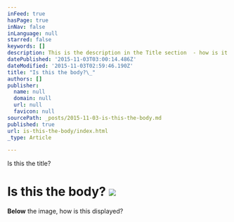```yaml
---
inFeed: true
hasPage: true
inNav: false
inLanguage: null
starred: false
keywords: []
description: This is the description in the Title section  - how is it displayed?
datePublished: '2015-11-03T03:00:14.486Z'
dateModified: '2015-11-03T02:59:46.190Z'
title: "Is this the body?\_"
authors: []
publisher:
  name: null
  domain: null
  url: null
  favicon: null
sourcePath: _posts/2015-11-03-is-this-the-body.md
published: true
url: is-this-the-body/index.html
_type: Article

---
```

Is this the title?

# Is this the body? ![](https://the-grid-user-content.s3-us-west-2.amazonaws.com/d2da58d6-933b-4a59-9f4b-195217052c4a.jpg)

**Below** the image, how is this displayed?